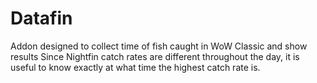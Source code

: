 # Datafin
Addon designed to collect time of fish caught in WoW Classic and show results
Since Nightfin catch rates are different throughout the day, it is useful to know exactly at what time the highest catch rate is.